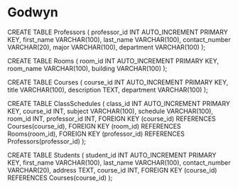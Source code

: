 # Godwyn

CREATE TABLE Professors (
    professor_id INT AUTO_INCREMENT PRIMARY KEY,
    first_name VARCHAR(100),
    last_name VARCHAR(100),
    contact_number VARCHAR(20),
    major VARCHAR(100),
    department VARCHAR(100)
);

CREATE TABLE Rooms (
    room_id INT AUTO_INCREMENT PRIMARY KEY,
    room_name VARCHAR(100),
    building VARCHAR(100)
);

CREATE TABLE Courses (
    course_id INT AUTO_INCREMENT PRIMARY KEY,
    title VARCHAR(100),
    description TEXT,
    department VARCHAR(100)
);

CREATE TABLE ClassSchedules (
    class_id INT AUTO_INCREMENT PRIMARY KEY,
    course_id INT,
    subject VARCHAR(100),
    schedule VARCHAR(100),
    room_id INT,
    professor_id INT,
    FOREIGN KEY (course_id) REFERENCES Courses(course_id),
    FOREIGN KEY (room_id) REFERENCES Rooms(room_id),
    FOREIGN KEY (professor_id) REFERENCES Professors(professor_id)
);

CREATE TABLE Students (
    student_id INT AUTO_INCREMENT PRIMARY KEY,
    first_name VARCHAR(100),
    last_name VARCHAR(100),
    contact_number VARCHAR(20),
    address TEXT,
    course_id INT,
    FOREIGN KEY (course_id) REFERENCES Courses(course_id)
);